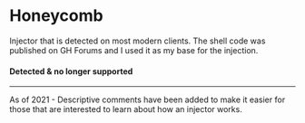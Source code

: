 # Honeycomb

Injector that is detected on most modern clients. The shell code was published on GH Forums and I used it as my base for the injection.

#### Detected & no longer supported
---
As of 2021 - Descriptive comments have been added to make it easier for those that are interested to learn about how an injector works.
